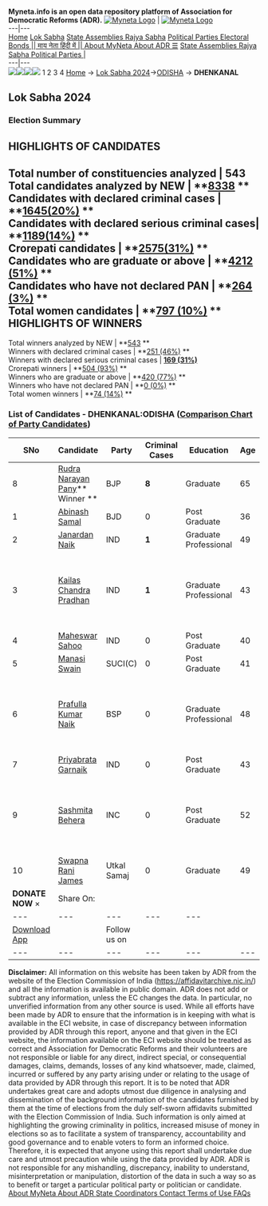 **Myneta.info is an open data repository platform of Association for Democratic Reforms (ADR).**
[![Myneta Logo](https://www.myneta.info/lib/img/myneta-logo.png)](https://www.myneta.info/) | [![Myneta Logo](https://www.myneta.info/lib/img/adr-logo.png)](https://adrindia.org)  
---|---  
[Home](https://www.myneta.info/) [Lok Sabha](https://www.myneta.info/#ls "Lok Sabha") [ State Assemblies ](https://www.myneta.info/#sa "State Assemblies") [Rajya Sabha](https://www.myneta.info/#rs "Rajya Sabha") [Political Parties ](https://www.myneta.info/party "Political Parties") [ Electoral Bonds ](https://www.myneta.info/electoral_bonds "Electoral Bonds") [ || माय नेता हिंदी में || ](https://translate.google.co.in/translate?prev=hp&hl=en&js=y&u=www.myneta.info&sl=en&tl=hi&history_state0=) [ About MyNeta ](https://adrindia.org/content/about-myneta) [ About ADR ](https://adrindia.org/about-adr/who-we-are) [☰](javascript:void\(0\))
[ State Assemblies ](https://www.myneta.info/#sa "State Assemblies") [ Rajya Sabha ](https://www.myneta.info/#rs "Rajya Sabha") [ Political Parties ](https://www.myneta.info/party "Political Parties")
|   
---|---  
![](https://www.myneta.info/lib/img/banner/banner-1.png)![](https://www.myneta.info/lib/img/banner/banner-2.png)![](https://www.myneta.info/lib/img/banner/banner-3.png)![](https://www.myneta.info/lib/img/banner/banner-4.png)
1  2  3  4 
[Home](https://www.myneta.info/) → [Lok Sabha 2024](https://www.myneta.info/LokSabha2024/)→[ODISHA](https://www.myneta.info/LokSabha2024/index.php?action=show_constituencies&state_id=26) → **DHENKANAL**
### 
## Lok Sabha 2024
###  Election Summary 
HIGHLIGHTS OF CANDIDATES  
---  
Total number of constituencies analyzed |  543   
Total candidates analyzed by NEW | **[8338](https://www.myneta.info/LokSabha2024/index.php?action=summary&subAction=candidates_analyzed&sort=candidate#summary) **  
Candidates with declared criminal cases | **[1645(20%)](https://www.myneta.info/LokSabha2024/index.php?action=summary&subAction=crime&sort=candidate#summary) **  
Candidates with declared serious criminal cases| **[1189(14%)](https://www.myneta.info/LokSabha2024/index.php?action=summary&subAction=serious_crime&sort=candidate#summary) **  
Crorepati candidates | **[2575(31%)](https://www.myneta.info/LokSabha2024/index.php?action=summary&subAction=crorepati&sort=candidate#summary) **  
Candidates who are graduate or above | **[4212 (51%)](https://www.myneta.info/LokSabha2024/index.php?action=summary&subAction=education&sort=candidate#summary) **  
Candidates who have not declared PAN | **[264 (3%)](https://www.myneta.info/LokSabha2024/index.php?action=summary&subAction=without_pan&sort=candidate#summary) **  
Total women candidates | **[797 (10%)](https://www.myneta.info/LokSabha2024/index.php?action=summary&subAction=women_candidate&sort=candidate#summary) **  
HIGHLIGHTS OF WINNERS  
---  
Total winners analyzed by NEW | **[543](https://www.myneta.info/LokSabha2024/index.php?action=summary&subAction=winner_analyzed&sort=candidate#summary) **  
Winners with declared criminal cases | **[251 (46%)](https://www.myneta.info/LokSabha2024/index.php?action=summary&subAction=winner_crime&sort=candidate#summary) **  
Winners with declared serious criminal cases | **[169 (31%)](https://www.myneta.info/LokSabha2024/index.php?action=summary&subAction=winner_serious_crime&sort=candidate#summary)**  
Crorepati winners | **[504 (93%)](https://www.myneta.info/LokSabha2024/index.php?action=summary&subAction=winner_crorepati&sort=candidate#summary) **  
Winners who are graduate or above | **[420 (77%)](https://www.myneta.info/LokSabha2024/index.php?action=summary&subAction=winner_education&sort=candidate#summary) **  
Winners who have not declared PAN | **[0 (0%)](https://www.myneta.info/LokSabha2024/index.php?action=summary&subAction=winner_without_pan&sort=candidate#summary) **  
Total women winners | **[74 (14%)](https://www.myneta.info/LokSabha2024/index.php?action=summary&subAction=winner_women&sort=candidate#summary) **  
### List of Candidates - DHENKANAL:ODISHA ([Comparison Chart of Party Candidates](https://www.myneta.info/LokSabha2024/comparisonchart.php?constituency_id=327))
SNo | Candidate| Party| Criminal Cases| Education| Age| Total Assets| Liabilities  
---|---|---|---|---|---|---|---  
8  | [Rudra Narayan Pany](https://www.myneta.info/LokSabha2024/candidate.php?candidate_id=8008)** Winner ** | BJP | **8** | Graduate| 65 | Rs 56,76,627 ~ 56 Lacs+ | Rs 0 ~   
1  | [Abinash Samal](https://www.myneta.info/LokSabha2024/candidate.php?candidate_id=8011) | BJD | 0 | Post Graduate| 36 | Rs 36,78,50,379 ~ 36 Crore+ | Rs 13,95,40,560 ~ 13 Crore+  
2  | [Janardan Naik](https://www.myneta.info/LokSabha2024/candidate.php?candidate_id=8009) | IND | **1** | Graduate Professional| 49 | Rs 17,90,000 ~ 17 Lacs+ | Rs 80,000 ~ 80 Thou+  
3  | [Kailas Chandra Pradhan](https://www.myneta.info/LokSabha2024/candidate.php?candidate_id=8003) | IND | **1** | Graduate Professional| 43 | ![](https://myneta.info/image_v2.php?myneta_folder=LokSabha2024&candidate_id=8003&col=ta) | ![](https://myneta.info/image_v2.php?myneta_folder=LokSabha2024&candidate_id=8003&col=lia)  
4  | [Maheswar Sahoo](https://www.myneta.info/LokSabha2024/candidate.php?candidate_id=8006) | IND | 0 | Post Graduate| 40 | Rs 10,93,000 ~ 10 Lacs+ | Rs 35,000 ~ 35 Thou+  
5  | [Manasi Swain](https://www.myneta.info/LokSabha2024/candidate.php?candidate_id=8010) | SUCI(C) | 0 | Post Graduate| 41 | Rs 43,58,050 ~ 43 Lacs+ | Rs 6,89,362 ~ 6 Lacs+  
6  | [Prafulla Kumar Naik](https://www.myneta.info/LokSabha2024/candidate.php?candidate_id=8004) | BSP | 0 | Graduate Professional| 48 | ![](https://myneta.info/image_v2.php?myneta_folder=LokSabha2024&candidate_id=8004&col=ta) | ![](https://myneta.info/image_v2.php?myneta_folder=LokSabha2024&candidate_id=8004&col=lia)  
7  | [Priyabrata Garnaik](https://www.myneta.info/LokSabha2024/candidate.php?candidate_id=8005) | IND | 0 | Post Graduate| 43 | Rs 1,19,75,000 ~ 1 Crore+ | Rs 1,10,000 ~ 1 Lacs+  
9  | [Sashmita Behera](https://www.myneta.info/LokSabha2024/candidate.php?candidate_id=8007) | INC | 0 | Post Graduate| 52 | ![](https://myneta.info/image_v2.php?myneta_folder=LokSabha2024&candidate_id=8007&col=ta) | ![](https://myneta.info/image_v2.php?myneta_folder=LokSabha2024&candidate_id=8007&col=lia)  
10  | [Swapna Rani James](https://www.myneta.info/LokSabha2024/candidate.php?candidate_id=8002) | Utkal Samaj | 0 | Graduate| 49 | Rs 2,99,00,000 ~ 2 Crore+ | Rs 50,000 ~ 50 Thou+  
|  **DONATE NOW** × |  Share On:  | [](https://api.whatsapp.com/send?text=https%3A%2F%2Fmyneta.info%2Fpunjab2022%2Findex.php%3Faction%3Dshow_constituencies%26state_id%3D19) | [](https://www.facebook.com/sharer/sharer.php?u=https%3A%2F%2Fmyneta.info%2Fpunjab2022%2Findex.php%3Faction%3Dshow_constituencies%26state_id%3D19) | [](https://twitter.com/share?url=https%3A%2F%2Fmyneta.info%2Fpunjab2022%2Findex.php%3Faction%3Dshow_constituencies%26state_id%3D19)  
---|---|---|---|---  
| [ Download App ](https://play.google.com/store/apps/details?id=com.webrosoft.myneta1&pcampaignid=pcampaignidMKT-Other-global-all-co-prtnr-py-PartBadge-Mar2515-1) | [](https://play.google.com/store/apps/details?id=com.webrosoft.myneta1&pcampaignid=pcampaignidMKT-Other-global-all-co-prtnr-py-PartBadge-Mar2515-1) |  Follow us on  | [](https://www.facebook.com/adrindia.org/) | [](https://twitter.com/adrspeaks) | [](https://groups.google.com/g/national-election-watch?hl=en&pli=1) | [](https://www.instagram.com/adrspeaks/) | [](https://www.youtube.com/user/adrspeaks) | [](https://sharechat.com/profile/adrspeaks)  
---|---|---|---|---|---|---|---|---  
**Disclaimer:** All information on this website has been taken by ADR from the website of the Election Commission of India (https://affidavitarchive.nic.in/) and all the information is available in public domain. ADR does not add or subtract any information, unless the EC changes the data. In particular, no unverified information from any other source is used. While all efforts have been made by ADR to ensure that the information is in keeping with what is available in the ECI website, in case of discrepancy between information provided by ADR through this report, anyone and that given in the ECI website, the information available on the ECI website should be treated as correct and Association for Democratic Reforms and their volunteers are not responsible or liable for any direct, indirect special, or consequential damages, claims, demands, losses of any kind whatsoever, made, claimed, incurred or suffered by any party arising under or relating to the usage of data provided by ADR through this report. It is to be noted that ADR undertakes great care and adopts utmost due diligence in analysing and dissemination of the background information of the candidates furnished by them at the time of elections from the duly self-sworn affidavits submitted with the Election Commission of India. Such information is only aimed at highlighting the growing criminality in politics, increased misuse of money in elections so as to facilitate a system of transparency, accountability and good governance and to enable voters to form an informed choice. Therefore, it is expected that anyone using this report shall undertake due care and utmost precaution while using the data provided by ADR. ADR is not responsible for any mishandling, discrepancy, inability to understand, misinterpretation or manipulation, distortion of the data in such a way so as to benefit or target a particular political party or politician or candidate. 
[ About MyNeta ](https://adrindia.org/content/about-myneta) [ About ADR ](https://adrindia.org/about-adr/who-we-are) [ State Coordinators ](https://adrindia.org/about-adr/state-coordinators) [ Contact ](https://adrindia.org/contact-us) [ Terms of Use ](https://adrindia.org/content/adr-terms-use) [ FAQs ](https://adrindia.org/content/faqs)
